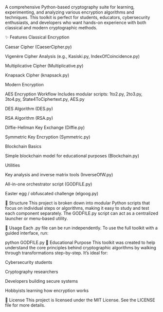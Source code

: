A comprehensive Python-based cryptography suite for learning, experimenting, and analyzing various encryption algorithms and techniques. This toolkit is perfect for students, educators, cybersecurity enthusiasts, and developers who want hands-on experience with both classical and modern cryptographic methods.

✨ Features
Classical Encryption

Caesar Cipher (CaeserCipher.py)

Vigenère Cipher Analysis (e.g., Kasiski.py, IndexOfCoincidence.py)

Multiplicative Cipher (Multiplicative.py)

Knapsack Cipher (knapsack.py)

Modern Encryption

AES Encryption Workflow
Includes modular scripts:
1to2.py, 2to3.py, 3to4.py, State4ToCiphertext.py, AES.py

DES Algorithm (DES.py)

RSA Algorithm (RSA.py)

Diffie-Hellman Key Exchange (Diffie.py)

Symmetric Key Encryption (Symmetric.py)

Blockchain Basics

Simple blockchain model for educational purposes (Blockchain.py)

Utilities

Key analysis and inverse matrix tools (InverseOfW.py)

All-in-one orchestrator script (GODFILE.py)

Easter egg / obfuscated challenge (elgoog.py)

📁 Structure
This project is broken down into modular Python scripts that focus on individual steps or algorithms, making it easy to study and test each component separately. The GODFILE.py script can act as a centralized launcher or menu-based utility.

🔧 Usage
Each .py file can be run independently. To use the full toolkit with a guided interface, run:

python GODFILE.py
🧠 Educational Purpose
This toolkit was created to help understand the core principles behind cryptographic algorithms by walking through transformations step-by-step. It’s ideal for:

Cybersecurity students

Cryptography researchers

Developers building secure systems

Hobbyists learning how encryption works

📜 License
This project is licensed under the MIT License. See the LICENSE file for more details.
